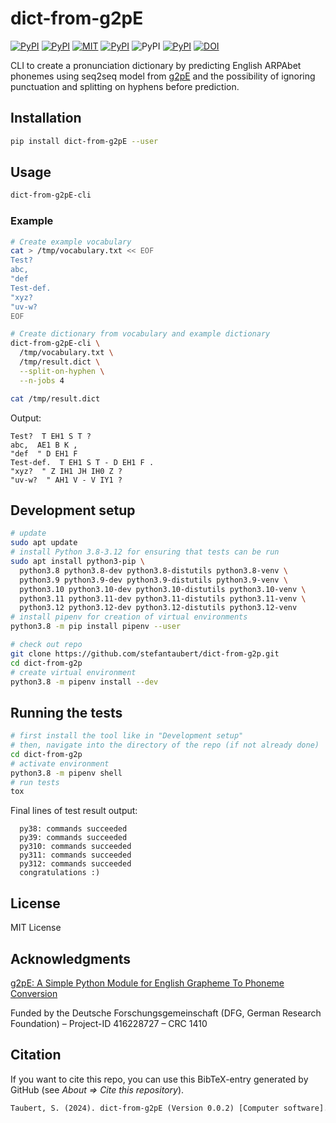 # dict-from-g2pE

[![PyPI](https://img.shields.io/pypi/v/dict-from-g2pE.svg)](https://pypi.python.org/pypi/dict-from-g2pE)
[![PyPI](https://img.shields.io/pypi/pyversions/dict-from-g2pE.svg)](https://pypi.python.org/pypi/dict-from-g2pE)
[![MIT](https://img.shields.io/github/license/stefantaubert/dict-from-g2p.svg)](LICENSE)
[![PyPI](https://img.shields.io/pypi/wheel/dict-from-g2pE.svg)](https://pypi.python.org/pypi/dict-from-g2pE/#files)
![PyPI](https://img.shields.io/pypi/implementation/dict-from-g2pE.svg)
[![PyPI](https://img.shields.io/github/commits-since/stefantaubert/dict-from-g2p/latest/master.svg)](https://github.com/stefantaubert/dict-from-g2p/compare/v0.0.2...master)
[![DOI](https://zenodo.org/badge/DOI/10.5281/zenodo.10561178.svg)](https://doi.org/10.5281/zenodo.10561178)

CLI to create a pronunciation dictionary by predicting English ARPAbet phonemes using seq2seq model from [g2pE](https://www.github.com/kyubyong/g2p) and the possibility of ignoring punctuation and splitting on hyphens before prediction.

## Installation

```sh
pip install dict-from-g2pE --user
```

## Usage

```sh
dict-from-g2pE-cli
```

### Example

```sh
# Create example vocabulary
cat > /tmp/vocabulary.txt << EOF
Test?
abc,
"def
Test-def.
"xyz?
"uv-w?
EOF

# Create dictionary from vocabulary and example dictionary
dict-from-g2pE-cli \
  /tmp/vocabulary.txt \
  /tmp/result.dict \
  --split-on-hyphen \
  --n-jobs 4

cat /tmp/result.dict
```

Output:

```dict
Test?  T EH1 S T ?
abc,  AE1 B K ,
"def  " D EH1 F
Test-def.  T EH1 S T - D EH1 F .
"xyz?  " Z IH1 JH IH0 Z ?
"uv-w?  " AH1 V - V IY1 ?
```

## Development setup

```sh
# update
sudo apt update
# install Python 3.8-3.12 for ensuring that tests can be run
sudo apt install python3-pip \
  python3.8 python3.8-dev python3.8-distutils python3.8-venv \
  python3.9 python3.9-dev python3.9-distutils python3.9-venv \
  python3.10 python3.10-dev python3.10-distutils python3.10-venv \
  python3.11 python3.11-dev python3.11-distutils python3.11-venv \
  python3.12 python3.12-dev python3.12-distutils python3.12-venv
# install pipenv for creation of virtual environments
python3.8 -m pip install pipenv --user

# check out repo
git clone https://github.com/stefantaubert/dict-from-g2p.git
cd dict-from-g2p
# create virtual environment
python3.8 -m pipenv install --dev
```

## Running the tests

```sh
# first install the tool like in "Development setup"
# then, navigate into the directory of the repo (if not already done)
cd dict-from-g2p
# activate environment
python3.8 -m pipenv shell
# run tests
tox
```

Final lines of test result output:

```log
  py38: commands succeeded
  py39: commands succeeded
  py310: commands succeeded
  py311: commands succeeded
  py312: commands succeeded
  congratulations :)
```

## License

MIT License

## Acknowledgments

[g2pE: A Simple Python Module for English Grapheme To Phoneme Conversion](https://www.github.com/kyubyong/g2p)

Funded by the Deutsche Forschungsgemeinschaft (DFG, German Research Foundation) – Project-ID 416228727 – CRC 1410

## Citation

If you want to cite this repo, you can use this BibTeX-entry generated by GitHub (see *About => Cite this repository*).

```txt
Taubert, S. (2024). dict-from-g2pE (Version 0.0.2) [Computer software]. https://doi.org/10.5281/zenodo.10561178
```
